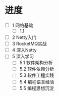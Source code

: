 # 进度
- [ ] 1 网络基础
  - [ ] 1.1 
- [ ] 2 Netty入门
- [ ] 3 RocketMQ实战
- [ ] 4 深入Netty
- [ ] 5 深入学习
  - [ ] 5.1 软件架构分析
  - [ ] 5.2 软件依赖分析
  - [ ] 5.3 软件工程实践
  - [ ] 5.4 编程语言经验
  - [ ] 5.5 编程思想沉淀
